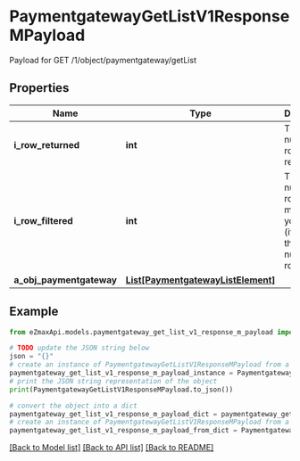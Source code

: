 # PaymentgatewayGetListV1ResponseMPayload

Payload for GET /1/object/paymentgateway/getList

## Properties

Name | Type | Description | Notes
------------ | ------------- | ------------- | -------------
**i_row_returned** | **int** | The number of rows returned | 
**i_row_filtered** | **int** | The number of rows matching your filters (if any) or the total number of rows | 
**a_obj_paymentgateway** | [**List[PaymentgatewayListElement]**](PaymentgatewayListElement.md) |  | 

## Example

```python
from eZmaxApi.models.paymentgateway_get_list_v1_response_m_payload import PaymentgatewayGetListV1ResponseMPayload

# TODO update the JSON string below
json = "{}"
# create an instance of PaymentgatewayGetListV1ResponseMPayload from a JSON string
paymentgateway_get_list_v1_response_m_payload_instance = PaymentgatewayGetListV1ResponseMPayload.from_json(json)
# print the JSON string representation of the object
print(PaymentgatewayGetListV1ResponseMPayload.to_json())

# convert the object into a dict
paymentgateway_get_list_v1_response_m_payload_dict = paymentgateway_get_list_v1_response_m_payload_instance.to_dict()
# create an instance of PaymentgatewayGetListV1ResponseMPayload from a dict
paymentgateway_get_list_v1_response_m_payload_from_dict = PaymentgatewayGetListV1ResponseMPayload.from_dict(paymentgateway_get_list_v1_response_m_payload_dict)
```
[[Back to Model list]](../README.md#documentation-for-models) [[Back to API list]](../README.md#documentation-for-api-endpoints) [[Back to README]](../README.md)



